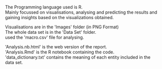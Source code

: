 The Programming language used is R.<br>
Mainly focussed on visualisations, analysing and predicting the results and <br>
gaining insights based on the visualizations obtained.<br>

Visualisations are in the 'Images' folder (in PNG Format)<br>
The whole data set is in the 'Data Set' folder.<br>
used the 'macro.csv' file for analysing.<br>

'Analysis.nb.html' is the web version of the report.<br>
'Analysis.Rmd' is the R notebook containing the code.<br>
'data_dictionary.txt' contains the meaning of each entity included in the data set.<br>
